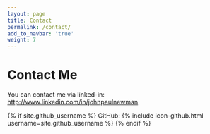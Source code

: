 ```yaml
---
layout: page
title: Contact
permalink: /contact/
add_to_navbar: 'true'
weight: 7
---
```


# Contact Me
You can contact me via linked-in: <a href="http://www.linkedin.com/in/johnpaulnewman" target="new">http://www.linkedin.com/in/johnpaulnewman</a>

{% if site.github_username %}
GitHub: {% include icon-github.html username=site.github_username %}
{% endif %}
